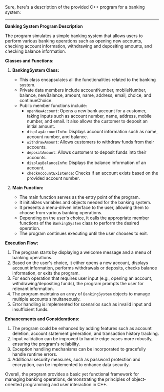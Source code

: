 Sure, here's a description of the provided C++ program for a banking system:

---

**Banking System Program Description**

The program simulates a simple banking system that allows users to perform various banking operations such as opening new accounts, checking account information, withdrawing and depositing amounts, and checking balance information.

**Classes and Functions:**

1. **BankingSystem Class:**
   - This class encapsulates all the functionalities related to the banking system.
   - Private data members include accountNumber, mobileNumber, balance, newBalance, amount, name, address, email, choice, and continueChoice.
   - Public member functions include:
     - `openNewAccount`: Opens a new bank account for a customer, taking inputs such as account number, name, address, mobile number, and email. It also allows the customer to deposit an initial amount.
     - `displayAccountInfo`: Displays account information such as name, account number, and balance.
     - `withdrawAmount`: Allows customers to withdraw funds from their accounts.
     - `depositAmount`: Allows customers to deposit funds into their accounts.
     - `displayBalanceInfo`: Displays the balance information of an account.
     - `checkAccountExistence`: Checks if an account exists based on the provided account number.

2. **Main Function:**
   - The main function serves as the entry point of the program.
   - It initializes variables and objects needed for the banking system.
   - It presents a menu-driven interface to the user, allowing them to choose from various banking operations.
   - Depending on the user's choice, it calls the appropriate member functions of the `BankingSystem` class to perform the desired operation.
   - The program continues executing until the user chooses to exit.

**Execution Flow:**

1. The program starts by displaying a welcome message and a menu of banking operations.
2. Based on the user's choice, it either opens a new account, displays account information, performs withdrawals or deposits, checks balance information, or exits the program.
3. For each operation that requires user input (e.g., opening an account, withdrawing/depositing funds), the program prompts the user for relevant information.
4. The program maintains an array of `BankingSystem` objects to manage multiple accounts simultaneously.
5. Error handling is implemented for scenarios such as invalid input and insufficient funds.

**Enhancements and Considerations:**

1. The program could be enhanced by adding features such as account deletion, account statement generation, and transaction history tracking.
2. Input validation can be improved to handle edge cases more robustly, ensuring the program's reliability.
3. Exception handling mechanisms can be incorporated to gracefully handle runtime errors.
4. Additional security measures, such as password protection and encryption, can be implemented to enhance data security.

Overall, the program provides a basic yet functional framework for managing banking operations, demonstrating the principles of object-oriented programming and user interaction in C++.
